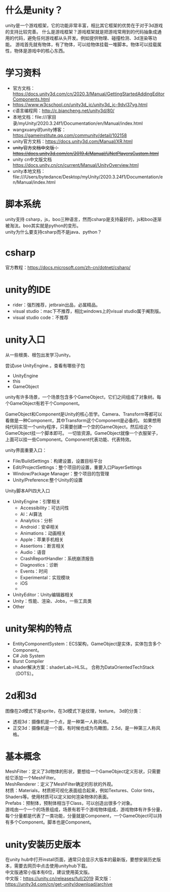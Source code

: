 # 什么是unity？
unity是一个游戏框架，它的功能非常丰富，相比其它框架的优势在于对于3d游戏的支持比较完善。
什么是游戏框架？游戏框架就是把游戏常用到的代码抽象成通用的代码，避免任何游戏都从头开发。例如提供物理、碰撞检测、3d渲染等功能。
游戏首先就有物体，有了物体，可以给物体挂载一堆脚本。物体可以挂载属性，物体是游戏中的核心东西。
# 学习资料
* 官方文档：<https://docs.unity3d.com/cn/2020.3/Manual/GettingStartedAddingEditorComponents.html>
* <https://www.w3cschool.cn/unity3d_jc/unity3d_jc-9dvl37yg.html>
* c语言编程网：<http://c.biancheng.net/unity3d/80/>
* 本地文档：file:///家目录/myUnity/2020.3.24f1/Documentation/en/Manual/index.html
* wangxuanyi的unity博客：https://gameinstitute.qq.com/community/detail/102158
* unity官方文档：<https://docs.unity3d.com/Manual/XR.html>
* <del>unity官方文档中文版：https://docs.unity3d.com/cn/2019.4/Manual/UNetPlayersCustom.html</del>
* unity cn中文版文档
https://docs.unity.cn/cn/current/Manual/UnityOverview.html
* unity本地文档：file:///Users/bytedance/Desktop/myUnity/2020.3.24f1/Documentation/en/Manual/index.html

# 脚本系统
unity支持 csharp，js，boo三种语言，然而csharp是支持最好的，js和boo逐渐被淘汰。boo其实就是python的变形。  
unity为什么要支持csharp而不是java、python？

# csharp
官方教程：https://docs.microsoft.com/zh-cn/dotnet/csharp/

# unity的IDE
- rider：强烈推荐，jetbrain出品，必属精品。
- visual studio：mac下不推荐，相比windows上的visual studio属于阉割版。
- visual studio code：不推荐

# unity入口
从一些根类、根包出发学习unity。

尝试use UnityEngine.，查看有哪些子包
* UnityEngine
* this
* GameObject

unity有许多场景，一个场景包含多个GameObject，它们之间组成了对象树。每个GameObject有若干个Component。

GameObject和Component是Unity的核心哲学。Camera、Transform等都可以看做是一种Component，其中Transform这个Component是必备的。
如果想用纯代码实现一个unity程序，只需要创建一个空的GameObject，然后给这个GameObject挂一个脚本即可。
一切皆资源。GameObject就像一个衣服架子，上面可以挂一些Component。Component代表功能、代表特效。

unity界面重要入口：
* File/BuildSettings：构建设置，设置目标平台
* Edit/ProjectSettings：整个项目的设置，重要入口PlayerSettings
* Window/Package Manager：整个项目的包管理
* Unity/Preference:整个Unity的设置

Unity脚本API四大入口  
- UnityEngine：引擎相关
  - Accessibility：可访问性
  - AI：AI算法
  - Analytics：分析
  - Android：安卓相关
  - Animations：动画相关
  - Apple：苹果手机相关
  - Assertions：断言相关
  - Audio：语音
  - CrashReportHandler：系统崩溃报告
  - Diagnostics：诊断
  - Events：时间
  - Experimental：实现模块
  - iOS
  -
- UnityEditor：Unity编辑器相关
- Unity：性能、渲染、Jobs，一些工具类
- Other

# unity架构的特点
- EntityComponentSystem：ECS架构，GameObject是实体，实体包含多个Component。
- C# Job System
- Burst Compiler
- shader解决方案：shaderLab+HLSL。
合称为DataOrientedTechStack（DOTS）。

# 2d和3d
图像在2d模式下是sprite，在3d模式下是纹理，texture。
3d的分类：
- 透视3d：摄像机是一个点，是一种第一人称风格。
- 正交3d：摄像机是一个面，有时候也成为鸟瞰图，2.5d，是一种第三人称风格。


# 基本概念
MeshFilter：定义了3d物体的形状，要想给一个GameObject定义形状，只需要给它添加一个MeshFilter。  
MeshRenderer：定义了MeshFilter确定的形状的外观。  
材质：Materials，材质把可视化表面组合起来，例如Textures、Color tints，Shaders等。使用材质可以定义如何渲染物体的表面。  
Prefabs：预制体，预制体相当于Class，可以创造出很多个对象。  
游戏由一个一个的场景组成，场景有若干个游戏物体组成，游戏物体有许多分量，每个分量都是代表了一类功能，分量就是Component，一个GameObject可以持有多个Component。脚本也是Component。


# unity安装历史版本
在unity hub中打开install页面，通常只会显示大版本的最新版，要想安装历史版本，需要去网页中点击使用unityhub下载。   
中文版通常小版本有6位，建议使用英文版。  
中文版：https://unity.cn/releases/full/2019
英文版：https://unity3d.com/cn/get-unity/download/archive